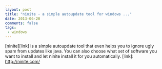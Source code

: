 ```yaml
---
layout: post
title: "ninite - a simple autoupdate tool for windows ..."
date: 2013-06-20
comments: false
tags:
 - windows
---
```


[ninite][link] is a simple autoupdate tool that even helps you to ignore ugly spam from updates like java. You can also choose what set of software you want to install and let ninite install it for you automatically.
[link]: http://ninite.com/
